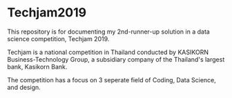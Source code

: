 # Techjam2019
This repository is for documenting my 2nd-runner-up solution in a data science competition, Techjam 2019.

Techjam is a national competition in Thailand conducted by KASIKORN Business-Technology Group, 
a subsidiary company of the Thailand's largest bank, Kasikorn Bank.

The competition has a focus on 3 seperate field of Coding, Data Science, and design. 

